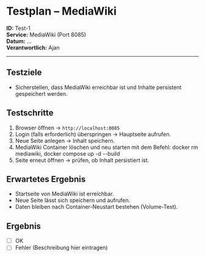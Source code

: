 # Testplan – MediaWiki

**ID:** Test-1  
**Service:** MediaWiki (Port 8085)  
**Datum:** …  
**Verantwortlich:** Ajan

---

## Testziele
- Sicherstellen, dass MediaWiki erreichbar ist und Inhalte persistent gespeichert werden.

## Testschritte
1. Browser öffnen → `http://localhost:8085`
2. Login (falls erforderlich) überspringen → Hauptseite aufrufen.
3. Neue Seite anlegen → Inhalt speichern.
4. MediaWiki Container löschen und neu starten mit dem Befehl: docker rm mediawiki, docker compose up -d --build
5. Seite erneut öffnen → prüfen, ob Inhalt persistiert ist.

## Erwartetes Ergebnis
- Startseite von MediaWiki ist erreichbar.
- Neue Seite lässt sich speichern und aufrufen.
- Daten bleiben nach Container-Neustart bestehen (Volume-Test).

## Ergebnis
- [ ] OK
- [ ] Fehler (Beschreibung hier eintragen)  